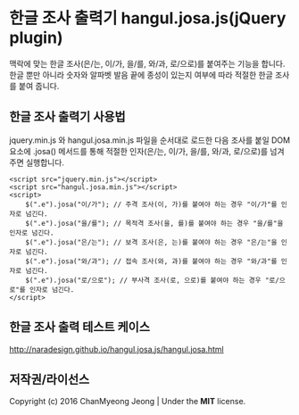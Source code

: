 # 한글 조사 출력기 hangul.josa.js(jQuery plugin)
맥락에 맞는 한글 조사(은/는, 이/가, 을/를, 와/과, 로/으로)를 붙여주는 기능을 합니다. 한글 뿐만 아니라 숫자와 알파벳 발음 끝에 종성이 있는지 여부에 따라 적절한 한글 조사를 붙여 줍니다.

## 한글 조사 출력기 사용법
jquery.min.js 와 hangul.josa.min.js 파일을 순서대로 로드한 다음 조사를 붙일 DOM 요소에 .josa() 메서드를 통해 적절한 인자(은/는, 이/가, 을/를, 와/과, 로/으로)를 넘겨주면 실행합니다.

    <script src="jquery.min.js"></script>
    <script src="hangul.josa.min.js"></script>
    <script>
        $(".e").josa("이/가"); // 주격 조사(이, 가)를 붙여야 하는 경우 "이/가"를 인자로 넘긴다.
        $(".e").josa("을/를"); // 목적격 조사(을, 를)를 붙여야 하는 경우 "을/를"을 인자로 넘긴다.
        $(".e").josa("은/는"); // 보격 조사(은, 는)를 붙여야 하는 경우 "은/는"을 인자로 넘긴다.
        $(".e").josa("와/과"); // 접속 조사(와, 과)를 붙여야 하는 경우 "와/과"를 인자로 넘긴다.
        $(".e").josa("로/으로"); // 부사격 조사(로, 으로)를 붙여야 하는 경우 "로/으로"를 인자로 넘긴다.
    </script>
  
## 한글 조사 출력 테스트 케이스
http://naradesign.github.io/hangul.josa.js/hangul.josa.html

## 저작권/라이선스
Copyright (c) 2016 ChanMyeong Jeong | Under the **MIT** license.
